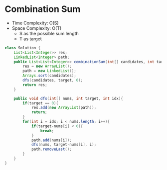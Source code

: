 # Combination Sum

- Time Complexity: O(S)
- Space Complexity: O(T)
  - S as the possible sum length
  - T as target

```java
class Solution {
    List<List<Integer>> res;
    LinkedList<Integer> path;
    public List<List<Integer>> combinationSum(int[] candidates, int target) {
        res = new ArrayList();
        path = new LinkedList();
        Arrays.sort(candidates);
        dfs(candidates, target, 0);
        return res;
    }

    public void dfs(int[] nums, int target, int idx){
        if(target == 0){
            res.add(new ArrayList(path));
            return;
        }
        for(int i = idx; i < nums.length; i++){
            if(target-nums[i] < 0){
                break;
            }
            path.add(nums[i]);
            dfs(nums, target-nums[i], i);
            path.removeLast();
        }
    }
}

```
